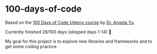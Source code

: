# 100-days-of-code

Based on the [100 Days of Code Udemy course](https://www.udemy.com/course/100-days-of-code/) by [Dr. Angela Yu](https://github.com/angelabauer?tab=repositories).

Currently finished 28/100 days (skipped days 1-14) 🥳.

My goal for this project is to explore new libraries and frameworks and to get some coding practice.
